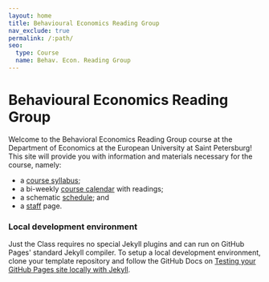 ```yaml
---
layout: home
title: Behavioural Economics Reading Group
nav_exclude: true
permalink: /:path/
seo:
  type: Course
  name: Behav. Econ. Reading Group
---
```


# Behavioural Economics Reading Group

Welcome to the Behavioral Economics Reading Group course at the Department of Economics at the European University at Saint Petersburg! This site will provide you with information and materials necessary for the course, namely:

- a [course syllabus](about.md);
- a bi-weekly [course calendar](calendar.md) with readings;
- a schematic [schedule](schedule.md); and 
- a [staff](staff.md) page.



### Local development environment

Just the Class requires no special Jekyll plugins and can run on GitHub Pages' standard Jekyll compiler. To setup a local development environment, clone your template repository and follow the GitHub Docs on [Testing your GitHub Pages site locally with Jekyll](https://docs.github.com/en/pages/setting-up-a-github-pages-site-with-jekyll/testing-your-github-pages-site-locally-with-jekyll).
